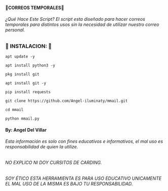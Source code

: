 #### 🔮CORREOS TEMPORALES🔮

###### ¿Qué Hace Este Script? El script esta diseñado para hacer correos temporales para distintos usos sin la necesidad de utilizar nuestro correo personal.

### 🔮 INSTALACION: 🔮

```
apt update -y

apt install python3 -y

pkg install git

apt install git -y

pip install requests

git clone https://github.com/Angel-iluminaty/mmail.git

cd mmail

python mmail.py
```

#### By: Angel Del Villar 


###### Esta información es solo con fines educativos e informativos, el mal uso es responsabilidad de quien la utilize.


######  NO EXPLICO NI DOY CURSITOS DE CARDING.

###### SOY ÉTICO ESTA HERRAMIENTA  ES PARA USO EDUCATIVO UNICAMENTE EL MAL USO DE LA MISMA ES BAJO TU RESPONSABILIDAD.

